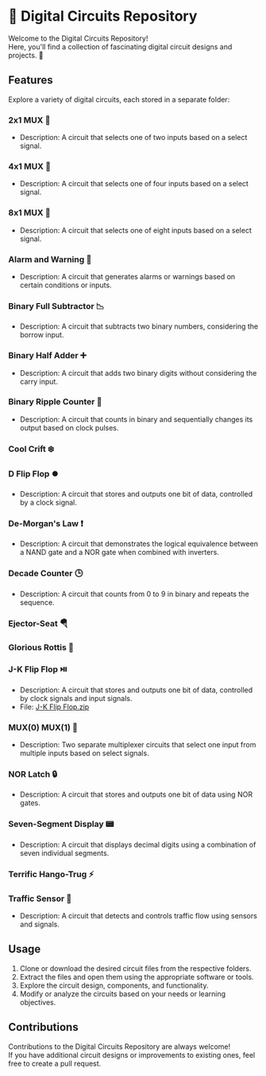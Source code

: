 # 🧩 Digital Circuits Repository

Welcome to the Digital Circuits Repository! <br>
Here, you'll find a collection of fascinating digital circuit designs and projects. 🌟

## Features

Explore a variety of digital circuits, each stored in a separate folder:

### 2x1 MUX 🧮
- Description: A circuit that selects one of two inputs based on a select signal.

### 4x1 MUX 🧮
- Description: A circuit that selects one of four inputs based on a select signal.

### 8x1 MUX 🧮
- Description: A circuit that selects one of eight inputs based on a select signal.

### Alarm and Warning 🔔
- Description: A circuit that generates alarms or warnings based on certain conditions or inputs.

### Binary Full Subtractor 📉
- Description: A circuit that subtracts two binary numbers, considering the borrow input.

### Binary Half Adder ➕
- Description: A circuit that adds two binary digits without considering the carry input.

### Binary Ripple Counter 🔄
- Description: A circuit that counts in binary and sequentially changes its output based on clock pulses.

### Cool Crift ❄️

### D Flip Flop ⏺️
- Description: A circuit that stores and outputs one bit of data, controlled by a clock signal.

### De-Morgan's Law ❗
- Description: A circuit that demonstrates the logical equivalence between a NAND gate and a NOR gate when combined with inverters.

### Decade Counter 🕒
- Description: A circuit that counts from 0 to 9 in binary and repeats the sequence.

### Ejector-Seat 🪂

### Glorious Rottis 🍔

### J-K Flip Flop ⏯️
- Description: A circuit that stores and outputs one bit of data, controlled by clock signals and input signals.
- File: [J-K Flip Flop.zip](link-to-file)

### MUX(0) MUX(1) 🧮
- Description: Two separate multiplexer circuits that select one input from multiple inputs based on select signals.

### NOR Latch 🔒
- Description: A circuit that stores and outputs one bit of data using NOR gates.

### Seven-Segment Display 📟
- Description: A circuit that displays decimal digits using a combination of seven individual segments.

### Terrific Hango-Trug ⚡

### Traffic Sensor 🚦
- Description: A circuit that detects and controls traffic flow using sensors and signals.

## Usage

1. Clone or download the desired circuit files from the respective folders.
2. Extract the files and open them using the appropriate software or tools.
3. Explore the circuit design, components, and functionality.
4. Modify or analyze the circuits based on your needs or learning objectives.

## Contributions

Contributions to the Digital Circuits Repository are always welcome! <br>
If you have additional circuit designs or improvements to existing ones, feel free to create a pull request. 

